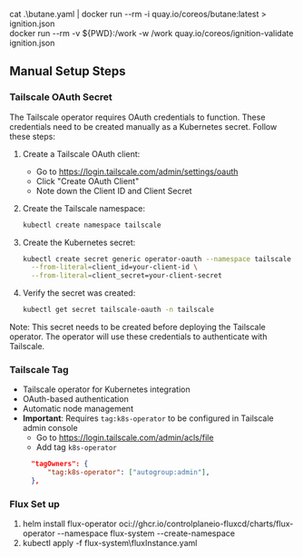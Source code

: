 cat .\butane.yaml | docker run --rm -i quay.io/coreos/butane:latest > ignition.json  
docker run --rm -v ${PWD}:/work -w /work quay.io/coreos/ignition-validate ignition.json

## Manual Setup Steps

### Tailscale OAuth Secret

The Tailscale operator requires OAuth credentials to function. These credentials need to be created manually as a Kubernetes secret. Follow these steps:

1. Create a Tailscale OAuth client:
   - Go to https://login.tailscale.com/admin/settings/oauth
   - Click "Create OAuth Client"
   - Note down the Client ID and Client Secret

2. Create the Tailscale namespace:
   ```bash
   kubectl create namespace tailscale
   ```

3. Create the Kubernetes secret:
   ```bash
   kubectl create secret generic operator-oauth --namespace tailscale \
     --from-literal=client_id=your-client-id \
     --from-literal=client_secret=your-client-secret
   ```

4. Verify the secret was created:
   ```bash
   kubectl get secret tailscale-oauth -n tailscale
   ```

Note: This secret needs to be created before deploying the Tailscale operator. The operator will use these credentials to authenticate with Tailscale.

### Tailscale Tag

- Tailscale operator for Kubernetes integration
- OAuth-based authentication
- Automatic node management
- **Important**: Requires `tag:k8s-operator` to be configured in Tailscale admin console
  - Go to https://login.tailscale.com/admin/acls/file
  - Add tag `k8s-operator`
  ```json
	"tagOwners": {
		"tag:k8s-operator": ["autogroup:admin"],
	},
   ```


### Flux Set up

1. helm install flux-operator oci://ghcr.io/controlplaneio-fluxcd/charts/flux-operator --namespace flux-system --create-namespace
2. kubectl apply -f flux-system\fluxInstance.yaml